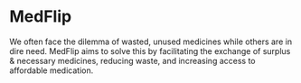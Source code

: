 # MedFlip
 We often face the dilemma of wasted, unused medicines while others are  in dire need. MedFlip aims to solve this by facilitating the exchange of  surplus & necessary medicines, reducing waste, and increasing access to  affordable medication.
